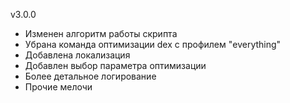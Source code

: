 v3.0.0
- Изменен алгоритм работы скрипта
- Убрана команда оптимизации dex с профилем "everything"
- Добавлена локализация
- Добавлен выбор параметра оптимизации
- Более детальное логирование
- Прочие мелочи
